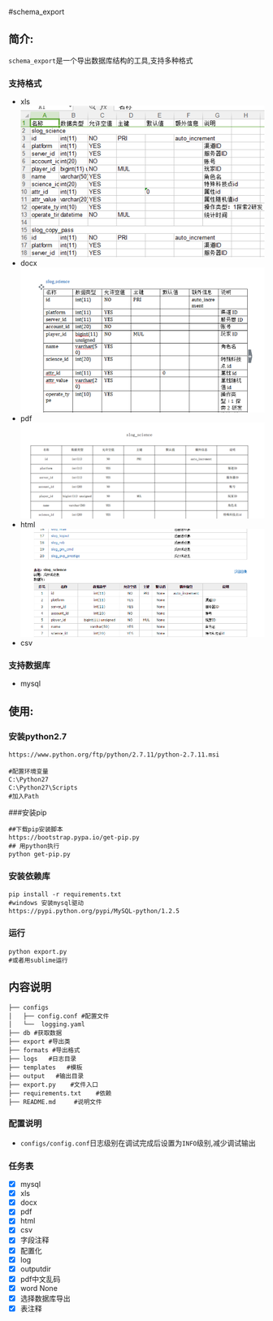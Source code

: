 #schema_export

## 简介:
`schema_export`是一个导出数据库结构的工具,支持多种格式

### 支持格式
+ xls  
![](assets/xls.png)
+ docx  
![](assets/docx.png)
+ pdf  
![](assets/pdf.png)
+ html  
![](assets/html.png)
+ csv

### 支持数据库
+ mysql


## 使用:
### 安装python2.7
```shell
https://www.python.org/ftp/python/2.7.11/python-2.7.11.msi

#配置环境变量
C:\Python27
C:\Python27\Scripts
#加入Path
```

###安装pip
```shell
##下载pip安装脚本
https://bootstrap.pypa.io/get-pip.py
## 用python执行
python get-pip.py
```

### 安装依赖库
```shell
pip install -r requirements.txt
#windows 安装mysql驱动
https://pypi.python.org/pypi/MySQL-python/1.2.5
```


###  运行
```shell
python export.py
#或者用sublime运行
```


## 内容说明
```
├── configs
│   ├── config.conf #配置文件
│   └──  logging.yaml
├── db #获取数据
├── export #导出类
├── formats #导出格式
├── logs   #日志目录
├── templates   #模板
├── output   #输出目录
├── export.py    #文件入口
├── requirements.txt    #依赖
├── README.md     #说明文件
```

### 配置说明
+ `configs/config.conf`日志级别在调试完成后设置为`INFO`级别,减少调试输出


### 任务表
- [x] mysql
- [x] xls
- [x] docx
- [x] pdf
- [x] html
- [x] csv
- [x] 字段注释
- [x]  配置化
- [x]  log
- [x]  outputdir
- [x]  pdf中文乱码
- [x]  word None
- [x]  选择数据库导出
- [x]  表注释